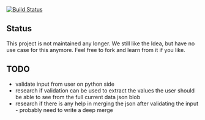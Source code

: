 [![Build Status](https://travis-ci.org/pycess/pycess.svg)](https://travis-ci.org/pycess/pycess)

## Status

This project is not maintained any longer. We still like the Idea, but have no use case for this anymore. Feel free to fork and learn from it if you like.

## TODO

* validate input from user on python side
* research if validation can be used to extract the values the user should be able to see from the full current data json blob
* research if there is any help in merging the json after validating the input - probably need to write a deep merge
